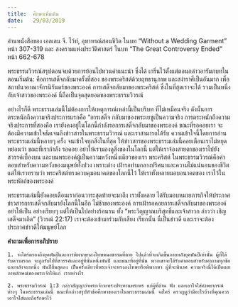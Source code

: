 ```yaml
---
title:  ศึกษาเพิ่มเติม
date:   29/03/2019
---
```


อ่านหนังสือของ เอลเลน จี. ไว้ท์, อุทาหรณ์สอนชีวิต ในบท “Without a Wedding Garment” หน้า 307-319 และ สงครามแห่งประวัติศาสตร์ ในบท “The Great Controversy Ended” หน้า 662-678

พระธรรมวิวรณ์สรุปตอนจบด้วยการย้อนไปทวนคำแนะนำ ซึ่งได้ เกริ่นไว้ตั้งแต่ตอนกล่าวอารัมภบทในตอนเริ่มต้น: คือการเสด็จกลับมาครั้งที่สอง ของพระคริสต์ด้วยฤทธานุภาพ และสง่าราศีเป็นอันมาก เพื่อสถาปนาอาณาจักรนิรันดร์ของพระองค์ การเสด็จกลับมาของพระคริสต์ ซึ่งในที่สุดเราจะได้ รวมเป็นหนึ่งกับเจ้าสาวของพระองค์ นี่ถือเป็นจุดสุดยอดของพระธรรมวิวรณ์

อย่างไรก็ดี พระธรรมเล่มนี้ไม่ต้องการให้เหตุการณ์เหล่านี้เป็นบริบท ที่ไม่เหมือนจริง ดังนั้นการตระหนักถึงความจริงประการแรกคือ “การเสด็จ กลับมาของพระเยซูเป็นความจริง การตระหนักถึงความจริงประการที่สองคือ เรายังคงอยู่ในโลกนี้กำลังรอการเสด็จกลับมาของพระองค์ ขณะที่รอคอยเรา จะต้องมีความเข้าใจชัดเจนถึงข่าวสารในพระธรรมวิวรณ์ และเราสามารถได้รับ ความเข้าใจนี้โดยการอ่านพระธรรมเล่มนี้หลายๆ ครั้ง จนเข้าใจทุกสิ่งในที่สุด ให้ข่าวสารของพระธรรมเล่มนี้คอยเตือนเราไม่หยุดหย่อนว่า ขณะที่เรากำลัง รอคอย อย่าให้เรามองดูสิ่งของในโลกนี้ แต่ให้เราจ้องสายตาของเราไปยัง สวรรค์เบื้องบน และบนพระองค์ผู้เป็นความหวังหนึ่งเดียวของเรา พระคริสต์ ในพระธรรมวิวรณ์คือคำตอบสำหรับความหวังของมนุษย์ทั้งปวง เพราะต่าง เฝ้ารอท่ามกลางปริศนาและความไม่แน่นอนของชีวิต แต่ให้เราทราบว่า พระคริสต์ทรงควบคุมอนาคตของโลกนี้ไว้ ให้เราทั้งหลายมอบอนาคตของ เราไว้ในพระหัตถ์ของพระองค์

พระธรรมเล่มนี้ยังคอยเตือนเราก่อนวาระสุดท้ายจะมาถึง เราทั้งหลาย ได้รับมอบหมายภารกิจให้ประกาศข่าวสารการเสด็จกลับมายังโลกนี้ในอีก ไม่ช้าของพระองค์ การเฝ้ารอคอยการเสด็จกลับมาของพระองค์อย่าให้เป็น อย่างเรียบๆ แต่ให้เป็นไปอย่างร้อนรน ทั้ง “พระวิญญาณบริสุทธิ์และเจ้าสาวก ล่าวว่า เชิญเสด็จมาเถิด” (วิวรณ์ 22:17) เราจะต้องเข้ามาร่วมกับเสียง เรียกนั้น นี่เป็นข่าวดี และเราจะต้องประกาศข่าวดีให้มนุษย์โลก

**คำถามเพื่อการอภิปราย**

`1. จงไตร่ตรองถึงยุคพันปีและการพิพากษาลงโทษคนอธรรมที่ตาย ไปแล้วที่จะเกิดขึ้นภายหลังยุคพันปีเท่านั้น ผู้ที่ได้รับความรอด จะถูกรับไปที่สวรรค์และอยู่ที่นั่นหนึ่งพันปี และขณะที่อยู่ที่นั่น พวกเขาจะได้รับคำตอบสำหรับคำถามทุกข้อ และหลังจากหนึ่ง พันปีสิ้นสุดลง เป็นครั้งเดียวที่พระเจ้าจะทรงลงโทษหรือพิพากษา ผู้ที่จะพินาศ ความจริงนี้ได้เปิดเผยภาพลักษณ์ของพระเจ้าให้แก่ เราอย่างไร`

`2. พระธรรมวิวรณ์ 1:3 กล่าวสัญญาว่าพระเจ้าจะทรงประทานพระพร แก่ผู้ที่อ่าน ฟัง และเอาใจใส่คำพยากรณ์ต่างๆ ในพระธรรมเล่มนี้ ขณะที่กล่าวสรุปหัวข้อศึกษาของเราในพระธรรมเล่มนี้ จงใคร่ ครวญดูว่ามีอะไรบ้างที่คุณควรเอาใจใส่และถือรักษาไว้`